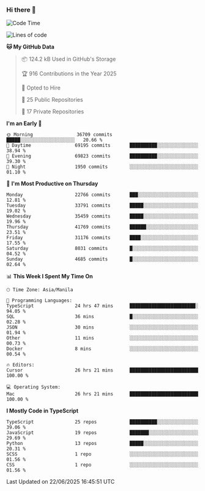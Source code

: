 ### Hi there 👋

<!--START_SECTION:waka-->
![Code Time](http://img.shields.io/badge/Code%20Time-1%2C861%20hrs%208%20mins-blue)

![Lines of code](https://img.shields.io/badge/From%20Hello%20World%20I%27ve%20Written-67.1%20million%20lines%20of%20code-blue)

**🐱 My GitHub Data** 

> 📦 124.2 kB Used in GitHub's Storage 
 > 
> 🏆 916 Contributions in the Year 2025
 > 
> 💼 Opted to Hire
 > 
> 📜 25 Public Repositories 
 > 
> 🔑 17 Private Repositories 
 > 
**I'm an Early 🐤** 

```text
🌞 Morning                36709 commits       █████░░░░░░░░░░░░░░░░░░░░   20.66 % 
🌆 Daytime                69195 commits       ██████████░░░░░░░░░░░░░░░   38.94 % 
🌃 Evening                69823 commits       ██████████░░░░░░░░░░░░░░░   39.30 % 
🌙 Night                  1950 commits        ░░░░░░░░░░░░░░░░░░░░░░░░░   01.10 % 
```
📅 **I'm Most Productive on Thursday** 

```text
Monday                   22766 commits       ███░░░░░░░░░░░░░░░░░░░░░░   12.81 % 
Tuesday                  33791 commits       █████░░░░░░░░░░░░░░░░░░░░   19.02 % 
Wednesday                35459 commits       █████░░░░░░░░░░░░░░░░░░░░   19.96 % 
Thursday                 41769 commits       ██████░░░░░░░░░░░░░░░░░░░   23.51 % 
Friday                   31176 commits       ████░░░░░░░░░░░░░░░░░░░░░   17.55 % 
Saturday                 8031 commits        █░░░░░░░░░░░░░░░░░░░░░░░░   04.52 % 
Sunday                   4685 commits        █░░░░░░░░░░░░░░░░░░░░░░░░   02.64 % 
```


📊 **This Week I Spent My Time On** 

```text
🕑︎ Time Zone: Asia/Manila

💬 Programming Languages: 
TypeScript               24 hrs 47 mins      ████████████████████████░   94.05 % 
SQL                      36 mins             █░░░░░░░░░░░░░░░░░░░░░░░░   02.28 % 
JSON                     30 mins             ░░░░░░░░░░░░░░░░░░░░░░░░░   01.94 % 
Other                    11 mins             ░░░░░░░░░░░░░░░░░░░░░░░░░   00.73 % 
Docker                   8 mins              ░░░░░░░░░░░░░░░░░░░░░░░░░   00.54 % 

🔥 Editors: 
Cursor                   26 hrs 21 mins      █████████████████████████   100.00 % 

💻 Operating System: 
Mac                      26 hrs 21 mins      █████████████████████████   100.00 % 
```

**I Mostly Code in TypeScript** 

```text
TypeScript               25 repos            ██████████░░░░░░░░░░░░░░░   39.06 % 
JavaScript               19 repos            ███████░░░░░░░░░░░░░░░░░░   29.69 % 
Python                   13 repos            █████░░░░░░░░░░░░░░░░░░░░   20.31 % 
SCSS                     1 repo              ░░░░░░░░░░░░░░░░░░░░░░░░░   01.56 % 
CSS                      1 repo              ░░░░░░░░░░░░░░░░░░░░░░░░░   01.56 % 
```




 Last Updated on 22/06/2025 16:45:51 UTC
<!--END_SECTION:waka-->
